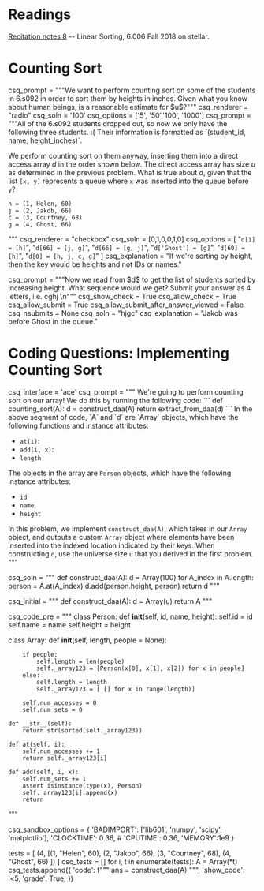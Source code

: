 # Readings 
[Recitation notes 8](https://learning-modules.mit.edu/service/materials/groups/238004/files/553c0282-3624-4bc3-aa99-c585e42d335a/link?errorRedirect=%2Fmaterials%2Findex.html&download=true) -- Linear Sorting, 6.006 Fall 2018 on stellar.

# Counting Sort

<question multiplechoice>
csq_prompt = """We want to perform counting sort on some of the students in 6.s092 in order to sort them by heights in inches. Given what you know about human beings, is a reasonable estimate for $u$?"""
csq_renderer = "radio"
csq_soln = '100'
csq_options = ['5', '50','100', '1000']
</question>

<question multiplechoice>
csq_prompt = """All of the 6.s092 students dropped out, so now we only have the following three students. :( Their information is formatted as `(student_id, name, height_inches)`.

We perform counting sort on them anyway, inserting them into a direct access array $d$ in the order shown below. The direct access array has size $u$ as determined in the previous problem. What is true about $d$, given that the list `[x, y]` represents a queue where `x` was inserted into the queue before `y`?

```
h = (1, Helen, 60)
j = (2, Jakob, 66)
c = (3, Courtney, 68)
g = (4, Ghost, 66)
```
"""
csq_renderer = "checkbox"
csq_soln = [0,1,0,0,1,0]
csq_options = [
"`d[1] = [h]`",
"`d[66] = [j, g]`",
"`d[66] = [g, j]`",
"`d['Ghost'] = [g]`",
"`d[60] = [h]`",
"`d[0] = [h, j, c, g]`"
]
csq_explanation = "If we're sorting by height, then the key would be heights and not IDs or names."
</question>

<question expression>
csq_prompt = """Now we read from $d$ to get the list of students sorted by increasing height. What sequence would we get? Submit your answer as 4 letters, i.e. cghj \n"""
csq_show_check = True
csq_allow_check = True
csq_allow_submit = True
csq_allow_submit_after_answer_viewed = False
csq_nsubmits = None
csq_soln = "hjgc"
csq_explanation = "Jakob was before Ghost in the queue."
</question> 

# Coding Questions: Implementing Counting Sort

<question pythoncode>
csq_interface = 'ace'
csq_prompt = """
We're going to perform counting sort on our array! We do this by running the following code:
```
def counting_sort(A):
    d = construct_daa(A)
    return extract_from_daa(d)
```
In the above segment of code, `A` and `d` are `Array` objects, which have the following functions and instance attributes:

* `at(i)`:
* `add(i, x)`:
* `length`

The objects in the array are `Person` objects, which have the following instance attributes:

* `id`
* `name`
* `height`

In this problem, we implement `construct_daa(A)`, which takes in our `Array` object, and outputs a custom `Array` object where elements have been inserted into the indexed location indicated by their keys. When constructing `d`, use the universe size `u` that you derived in the first problem.
"""

csq_soln = """
def construct_daa(A):
    d = Array(100)
    for A_index in A.length:
        person = A.at(A_index)
        d.add(person.height, person)
    return d
"""

csq_initial = """
def construct_daa(A):
    d = Array(u)
    return A
"""

csq_code_pre = """
class Person:
    def __init__(self, id, name, height):
        self.id = id
        self.name = name
        self.height = height

class Array:
    def __init__(self, length, people = None):

        if people:
            self.length = len(people)
            self._array123 = [Person(x[0], x[1], x[2]) for x in people]
        else:
            self.length = length
            self._array123 = [ [] for x in range(length)]

        self.num_accesses = 0
        self.num_sets = 0

    def __str__(self):
        return str(sorted(self._array123))

    def at(self, i):
        self.num_accesses += 1
        return self._array123[i]

    def add(self, i, x):
        self.num_sets += 1
        assert isinstance(type(x), Person)
        self._array123[i].append(x)
        return
"""


csq_sandbox_options = {
    'BADIMPORT': ['lib601', 'numpy', 'scipy', 'matplotlib'], 
    'CLOCKTIME': 0.36, 
    # 'CPUTIME': 0.36, 
    'MEMORY':1e9
}

tests = [ (4, [(1, "Helen", 60),
               (2, "Jakob", 66),
               (3, "Courtney", 68),
               (4, "Ghost", 66) ])
]
csq_tests = []
for i, t in enumerate(tests):
    A = Array(*t)
    csq_tests.append({ 'code': f"""
ans = construct_daa(A)
""",
        'show_code': i<5,
        'grade': True,
    })

</question>





